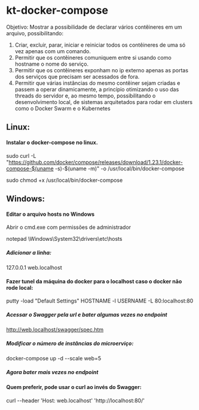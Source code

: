 # kt-docker-compose

Objetivo:
Mostrar a possibilidade de declarar vários contêineres em um arquivo, possibilitando:
1) Criar, excluir, parar, iniciar e reiniciar todos os contêineres de uma só vez apenas com um comando.
2) Permitir que os contêineres comuniquem entre si usando como hostname o nome do serviço.
3) Permitir que os contêineres exponham no ip externo apenas as portas dos serviços que precisam ser acessados de fora. 
4) Permitir que várias instâncias do mesmo contêiner sejam criadas e passem a operar dinamicamente, a princípio otimizando o uso das threads do servidor e, ao mesmo tempo, possibilitando o desenvolvimento local, de sistemas arquitetados para rodar em clusters como o Docker Swarm e o Kubernetes


## Linux:
#### Instalar o docker-compose no linux.
sudo curl -L "https://github.com/docker/compose/releases/download/1.23.1/docker-compose-$(uname -s)-$(uname -m)" -o /usr/local/bin/docker-compose

sudo chmod +x /usr/local/bin/docker-compose

## Windows:
#### Editar o arquivo hosts no Windows
Abrir o cmd.exe com permissões de administrador

notepad \Windows\System32\drivers\etc\hosts

##### Adicionar a linha:

127.0.0.1 web.localhost


#### Fazer tunel da máquina do docker para o localhost caso o docker não rode local:
putty -load "Default Settings" HOSTNAME -l USERNAME -L 80:localhost:80


##### Acessar o Swagger pela url e bater algumas vezes no endpoint
http://web.localhost/swagger/spec.htm
##### Modificar o número de instâncias do microerviço:
docker-compose up -d --scale web=5

##### Agora bater mais vezes no endpoint

#### Quem preferir, pode usar o curl ao invés do Swagger:

curl --header 'Host: web.localhost' 'http://localhost:80/' 
